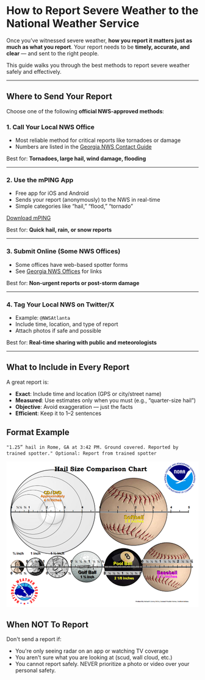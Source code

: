# How to Report Severe Weather to the National Weather Service

Once you’ve witnessed severe weather, **how you report it matters just as much as what you report**. Your report needs to be **timely, accurate, and clear** — and sent to the right people.

This guide walks you through the best methods to report severe weather safely and effectively.

---

## Where to Send Your Report

Choose one of the following **official NWS-approved methods**:

### 1. **Call Your Local NWS Office**
- Most reliable method for critical reports like tornadoes or damage
- Numbers are listed in the [Georgia NWS Contact Guide](./georgia-specific.md)

Best for: **Tornadoes, large hail, wind damage, flooding**

---

### 2. **Use the mPING App**
- Free app for iOS and Android  
- Sends your report (anonymously) to the NWS in real-time
- Simple categories like “hail,” “flood,” “tornado”

[Download mPING](https://mping.nssl.noaa.gov/)

Best for: **Quick hail, rain, or snow reports**

---

### 3. **Submit Online (Some NWS Offices)**
- Some offices have web-based spotter forms
- See [Georgia NWS Offices](./georgia-specific.md) for links

Best for: **Non-urgent reports or post-storm damage**

---

### 4. **Tag Your Local NWS on Twitter/X**
- Example: `@NWSAtlanta`
- Include time, location, and type of report
- Attach photos if safe and possible

Best for: **Real-time sharing with public and meteorologists**

---

## What to Include in Every Report

A great report is:

- **Exact**: Include time and location (GPS or city/street name)
- **Measured**: Use estimates only when you must (e.g., “quarter-size hail”)
- **Objective**: Avoid exaggeration — just the facts
- **Efficient**: Keep it to 1–2 sentences

## Format Example
```text
"1.25” hail in Rome, GA at 3:42 PM. Ground covered. Reported by trained spotter." Optional: Report from trained spotter
```
![NWS Hail Chart](./assets/NWShailSizeChart.png)
## When NOT To Report 

Don't send a report if:
- You're only seeing radar on an app or watching TV coverage
- You aren't sure what you are looking at (scud, wall cloud, etc.)
- You cannot report safely. NEVER prioritize a photo or video over your personal safety.

